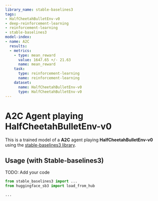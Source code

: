 ```yaml
---
library_name: stable-baselines3
tags:
- HalfCheetahBulletEnv-v0
- deep-reinforcement-learning
- reinforcement-learning
- stable-baselines3
model-index:
- name: A2C
  results:
  - metrics:
    - type: mean_reward
      value: 1647.65 +/- 21.63
      name: mean_reward
    task:
      type: reinforcement-learning
      name: reinforcement-learning
    dataset:
      name: HalfCheetahBulletEnv-v0
      type: HalfCheetahBulletEnv-v0
---
```


# **A2C** Agent playing **HalfCheetahBulletEnv-v0**
This is a trained model of a **A2C** agent playing **HalfCheetahBulletEnv-v0**
using the [stable-baselines3 library](https://github.com/DLR-RM/stable-baselines3).

## Usage (with Stable-baselines3)
TODO: Add your code


```python
from stable_baselines3 import ...
from huggingface_sb3 import load_from_hub

...
```
